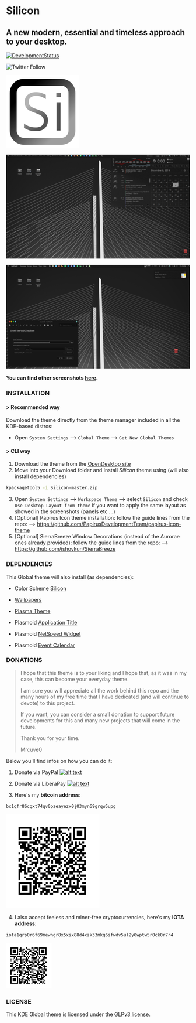 # Silicon

## A new modern, essential and timeless approach to your desktop.

[![DevelopmentStatus](https://img.shields.io/badge/Development-Ongoing-brightgreen.svg)](https://img.shields.io/badge/Development-Ongoing-brightgreen.svg)

![Twitter Follow](https://img.shields.io/twitter/follow/Mrcuve0?label=Follow%20Me%21%20%40Mrcuve0&style=social)

![alt text](https://raw.githubusercontent.com/Mrcuve0/Silicon/master/Silicon_Logo.png)

![alt text](https://raw.githubusercontent.com/Mrcuve0/Silicon/master/KDE/screenshots/PlasmaTheme.png)

![alt text](https://raw.githubusercontent.com/Mrcuve0/Silicon/master/KDE/screenshots/Keepass.png)


**You can find other screenshots [here](https://www.pling.com/p/1341849/).**

### **INSTALLATION**
#### **> Recommended way**

Download the theme directly from the theme manager included in all the KDE-based distros:

* Open `System Settings` --> `Global Theme` --> `Get New Global Themes`

#### **> CLI way**

1. Download the theme from the [OpenDesktop site](https://store.kde.org/p/1341849/)
2. Move into your Download folder and Install *Silicon* theme using (will also install dependencies)
```bash
kpackagetool5 -i Silicon-master.zip
```
3. Open `System Settings` --> `Workspace Theme` --> select `Silicon` and check `Use Desktop Layout from theme` if you want to apply the same layout as showed in the screenshots (panels etc ...)
4. [Optional] Papirus Icon theme installation: follow the guide lines from the repo: --> https://github.com/PapirusDevelopmentTeam/papirus-icon-theme
5. [Optional] SierraBreeze Window Decorations (instead of the Aurorae ones already provided): follow the guide lines from the repo: --> https://github.com/ishovkun/SierraBreeze

### **DEPENDENCIES**
This Global theme will also install (as dependencies):

* Color Scheme [Silicon](https://store.kde.org/p/1341833/)

* [Wallpapers](https://www.pling.com/c/1344563/)
  
* [Plasma Theme](https://www.pling.com/p/1341847/)

<!-- TODO fix product link -->
<!-- * [Plasma Theme Opaque](https://www.pling.com/p//) -->

<!-- TODO fix product link -->
<!-- * [Aurorae Theme](https://www.pling.com/p//) -->

* Plasmoid [Application Title](https://store.kde.org/p/1199712)

* Plasmoid [NetSpeed Widget](https://store.kde.org/p/998895)

* Plasmoid [Event Calendar](https://www.pling.com/p/998901/)

### **DONATIONS**

> I hope that this theme is to your liking and I hope that, as it was in my case, this can become your everyday theme.
>
> I am sure you will appreciate all the work behind this repo and the many hours of my free time that I have dedicated (and will continue to devote) to this project.
> 
> If you want, you can consider a small donation to support future developments for this and many new projects that will come in the future.
>
> Thank you for your time.
> 
>Mrcuve0

Below you'll find infos on how you can do it:

1. Donate via PayPal [![alt text](https://www.paypal.com/en_US/i/btn/btn_donate_LG.gif)](https://paypal.me/mrcuve0)

2. Donate via LiberaPay [![alt text](https://liberapay.com/assets/widgets/donate.svg)](https://liberapay.com/Mrcuve0/donate)

3. Here's my **bitcoin address**:
```
bc1qfr86cgxt74qv0pzeayezx0j03myn69grqw5upg
```
![BTC Wallet](https://raw.githubusercontent.com/Mrcuve0/donations/master/BTCwallet.png)

4. I also accept feeless and miner-free cryptocurrencies, here's my **IOTA address**:
```
iota1qrp0r6f69mewngr8x5xsx88d4xzk33mkq6sfwdv5ul2y0wptw5r0ck0r7r4
```
![IOTA Wallet](https://raw.githubusercontent.com/Mrcuve0/donations/master/IOTAwallet.png)

### **LICENSE**
This KDE Global theme is licensed under the [GLPv3 license](https://github.com/Mrcuve0/Silicon/blob/master/KDE/lookAndFeel/LICENSE).